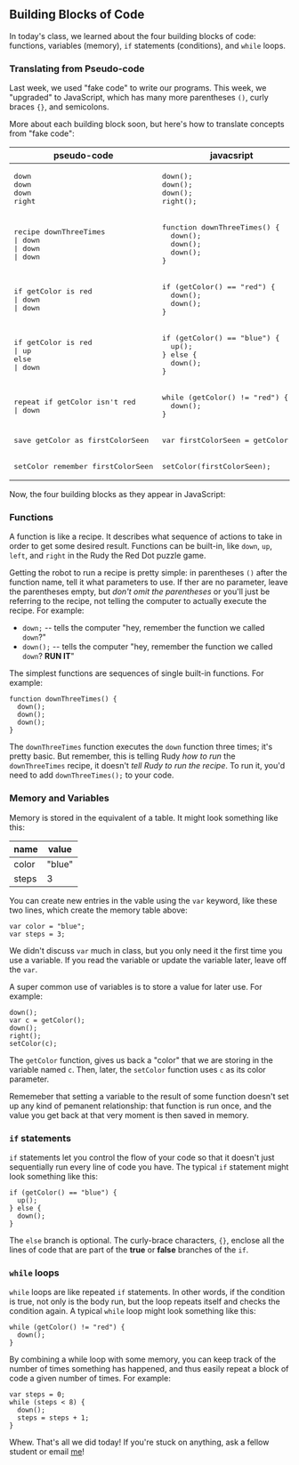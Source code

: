 ## Building Blocks of Code

In today's class, we learned about the four building blocks of code: functions, variables (memory), `if` statements (conditions), and `while` loops.

### Translating from Pseudo-code

Last week, we used "fake code" to write our programs. This week, we "upgraded" to JavaScript, which has many more parentheses `()`, curly braces `{}`, and semicolons.

More about each building block soon, but here's how to translate concepts from "fake code":

<table>
  <thead>
    <tr><th>pseudo-code</th><th>javacsript</th></tr>
  </thead>
  <tbody>
    <tr>
      <td>
        <pre>down
down
down
right</pre>
      </td>
      <td>
        <pre lang="javascript">down();
down();
down();
right();</pre>
      </td>
    </tr>
    <tr>
      <td>
        <pre>recipe downThreeTimes
| down
| down
| down</pre>
      </td>
      <td>
        <pre lang="javascript">function downThreeTimes() {
  down();
  down();
  down();
}</pre>
      </td>
    </tr>
    <tr>
      <td>
        <pre>if getColor is red
| down
| down</pre>
      </td>
      <td>
        <pre lang="javascript">if (getColor() == "red") {
  down();
  down();        
}</pre>
      </td>
</tr>
    <tr>
      <td>
        <pre>if getColor is red
| up
else
| down</pre>
      </td>
      <td>
        <pre lang="javascript">if (getColor() == "blue") {
  up();
} else {
  down();        
}</pre>
      </td>
    </tr>
    <tr>
      <td>
        <pre>repeat if getColor isn't red
| down</pre>
      </td>
      <td>
        <pre lang="javascript">while (getColor() != "red") {
  down();
}</pre>
      </td>
    </tr>
    <tr>
      <td>
        <pre>save getColor as firstColorSeen</pre>
      </td>
      <td>
        <pre lang="javascript">var firstColorSeen = getColor();</pre>
      </td>
    </tr>
    <tr>
      <td>
        <pre>setColor remember firstColorSeen</pre>
      </td>
      <td>
        <pre lang="javascript">setColor(firstColorSeen);</pre>
      </td>
    </tr>    
  </tbody>
</table>

Now, the four building blocks as they appear in JavaScript:

### Functions

A function is like a recipe. It describes what sequence of actions to take in order to get some desired result. Functions can be built-in, like `down`, `up`, `left`, and `right` in the Rudy the Red Dot puzzle game.

Getting the robot to run a recipe is pretty simple: in parentheses `()` after the function name, tell it what parameters to use. If ther are no parameter, leave the parentheses empty, but *don't omit the parentheses* or you'll just be referring to the recipe, not telling the computer to actually execute the recipe. For example:

- `down;` -- tells the computer "hey, remember the function we called `down`?"
- `down();` -- tells the computer "hey, remember the function we called `down`? **RUN IT**"

The simplest functions are sequences of single built-in functions. For example:

```
function downThreeTimes() {
  down();
  down();
  down();
}
```

The `downThreeTimes` function executes the `down` function three times; it's pretty basic. But remember, this is telling Rudy *how to run* the `downThreeTimes` recipe, it doesn't *tell Rudy to run the recipe*. To run it, you'd need to add `downThreeTimes();` to your code.

### Memory and Variables

Memory is stored in the equivalent of a table. It might look something like this:

| name  | value  |
| ----- | ------ |
| color | "blue" |
| steps | 3      |

You can create new entries in the vable using the `var` keyword, like these two lines, which create the memory table above:

```
var color = "blue";
var steps = 3;
```

We didn't discuss `var` much in class, but you only need it the first time you use a variable. If you read the variable or update the variable later, leave off the `var`.

A super common use of variables is to store a value for later use. For example:

```
down();
var c = getColor();
down();
right();
setColor(c);
```

The `getColor` function, gives us back a "color" that we are storing in the variable named `c`. Then, later, the `setColor` function uses `c` as its color parameter.

Rememeber that setting a variable to the result of some function doesn't set up any kind of pemanent relationship: that function is run once, and the value you get back at that very moment is then saved in memory.

### `if` statements

`if` statements let you control the flow of your code so that it doesn't just sequentially run every line of code you have. The typical `if` statement might look something like this:

```
if (getColor() == "blue") {
  up();
} else {
  down();
}
```

The `else` branch is optional. The curly-brace characters, `{}`, enclose all the lines of code that are part of the **true** or **false** branches of the `if`.

### `while` loops

`while` loops are like repeated `if` statements. In other words, if the condition is true, not only is the body run, but the loop repeats itself and checks the condition again. A typical `while` loop might look something like this:

```
while (getColor() != "red") {
  down();
}
```

By combining a while loop with some memory, you can keep track of the number of times something has happened, and thus easily repeat a block of code a given number of times. For example:

```
var steps = 0;
while (steps < 8) {
  down();
  steps = steps + 1;
}
```

Whew. That's all we did today! If you're stuck on anything, ask a fellow student or email [me](mailto:jzamfirescupereira@cca.edu)!